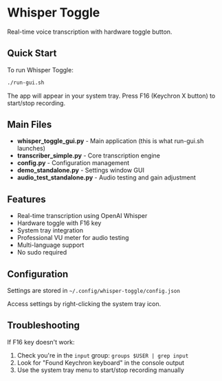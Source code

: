 # Whisper Toggle

Real-time voice transcription with hardware toggle button.

## Quick Start

To run Whisper Toggle:
```bash
./run-gui.sh
```

The app will appear in your system tray. Press F16 (Keychron X button) to start/stop recording.

## Main Files

- **whisper_toggle_gui.py** - Main application (this is what run-gui.sh launches)
- **transcriber_simple.py** - Core transcription engine
- **config.py** - Configuration management
- **demo_standalone.py** - Settings window GUI
- **audio_test_standalone.py** - Audio testing and gain adjustment

## Features

- Real-time transcription using OpenAI Whisper
- Hardware toggle with F16 key
- System tray integration
- Professional VU meter for audio testing
- Multi-language support
- No sudo required

## Configuration

Settings are stored in `~/.config/whisper-toggle/config.json`

Access settings by right-clicking the system tray icon.

## Troubleshooting

If F16 key doesn't work:
1. Check you're in the `input` group: `groups $USER | grep input`
2. Look for "Found Keychron keyboard" in the console output
3. Use the system tray menu to start/stop recording manually